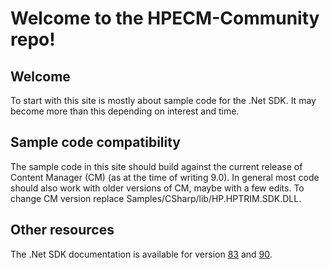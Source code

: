 # Welcome to the HPECM-Community repo!
## Welcome
To start with this site is mostly about sample code for the .Net SDK.  It may become more than this depending on interest and time.

## Sample code compatibility
The sample code in this site should build against the current release of Content Manager (CM) (as at the time of writing 9.0).  In general most code should also work with older versions of CM, maybe with a few edits.  To change CM version replace Samples/CSharp/lib/HP.HPTRIM.SDK.DLL.

## Other resources
The .Net SDK documentation is available for version [83](http://sdk.hpecm.xyz/83/index.html) and [90](http://sdk.hpecm.xyz/90/index.html).
